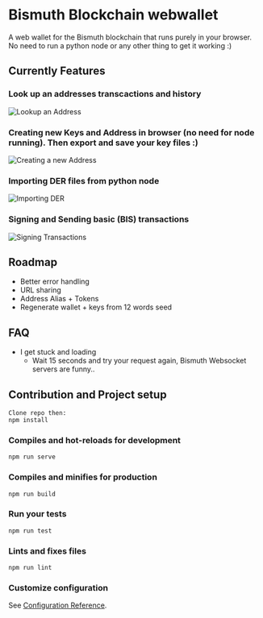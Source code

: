 # Bismuth Blockchain webwallet
A web wallet for the Bismuth blockchain that runs purely in your browser. No need to run a python node or any other thing to get it working :)

## Currently Features
### Look up an addresses transcactions and history
![Lookup an Address](https://media.giphy.com/media/1wqpNauCCRgkRqgERn/giphy.gif)

### Creating new Keys and Address in browser (no need for node running). Then export and save your key files :)
![Creating a new Address](https://media.giphy.com/media/8vmVXguBdlnI3hVL5w/giphy.gif)

### Importing DER files from python node
![Importing DER](https://media.giphy.com/media/de00uNCKh0Cuq5jg0n/giphy.gif)

### Signing and Sending basic (BIS) transactions
![Signing Transactions](https://media.giphy.com/media/WdrCa4ep5L24TKwIjq/giphy.gif)

## Roadmap
- Better error handling
- URL sharing
- Address Alias + Tokens
- Regenerate wallet + keys from 12 words seed


## FAQ
- I get stuck and loading
  - Wait 15 seconds and try your request again, Bismuth Websocket servers are funny..
  
## Contribution and Project setup
```
Clone repo then:
npm install
```

### Compiles and hot-reloads for development
```
npm run serve
```

### Compiles and minifies for production
```
npm run build
```

### Run your tests
```
npm run test
```

### Lints and fixes files
```
npm run lint
```

### Customize configuration
See [Configuration Reference](https://cli.vuejs.org/config/).
